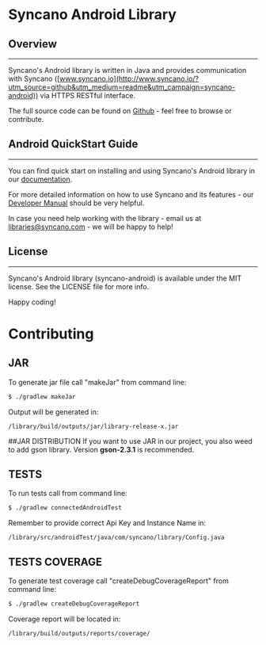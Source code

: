 # Syncano Android Library

## Overview
---

Syncano's Android library is written in Java and provides communication with Syncano ([www.syncano.io](http://www.syncano.io/?utm_source=github&utm_medium=readme&utm_campaign=syncano-android)) via HTTPS RESTful interface.

The full source code can be found on [Github](https://github.com/Syncano/syncano-android) - feel free to browse or contribute.

## Android QuickStart Guide
---

You can find quick start on installing and using Syncano's Android library in our [documentation](http://docs.syncano.com/docs/android/?utm_source=github&utm_medium=readme&utm_campaign=syncano-android).

For more detailed information on how to use Syncano and its features - our [Developer Manual](http://docs.syncano.com/docs/getting-started-with-syncano/?utm_source=github&utm_medium=readme&utm_campaign=syncano-android) should be very helpful.

In case you need help working with the library - email us at libraries@syncano.com - we will be happy to help!

## License
---

Syncano's Android library (syncano-android) is available under the MIT license. See the LICENSE file for more info.

Happy coding!

# Contributing

## JAR
To generate jar file call "makeJar" from command line:
```bash
$ ./gradlew makeJar
```

Output will be generated in:
```
/library/build/outputs/jar/library-release-x.jar
```

##JAR DISTRIBUTION
If you want to use JAR in our project, you also weed to add gson library.
Version **gson-2.3.1** is recommended.

## TESTS
To run tests call from command line:
```bash
$ ./gradlew connectedAndroidTest
```

Remember to provide correct Api Key and Instance Name in:
```
/library/src/androidTest/java/com/syncano/library/Config.java
```

## TESTS COVERAGE
To generate test coverage call "createDebugCoverageReport" from command line:
```bash
$ ./gradlew createDebugCoverageReport
```

Coverage report will be located in:
```
/library/build/outputs/reports/coverage/
```
